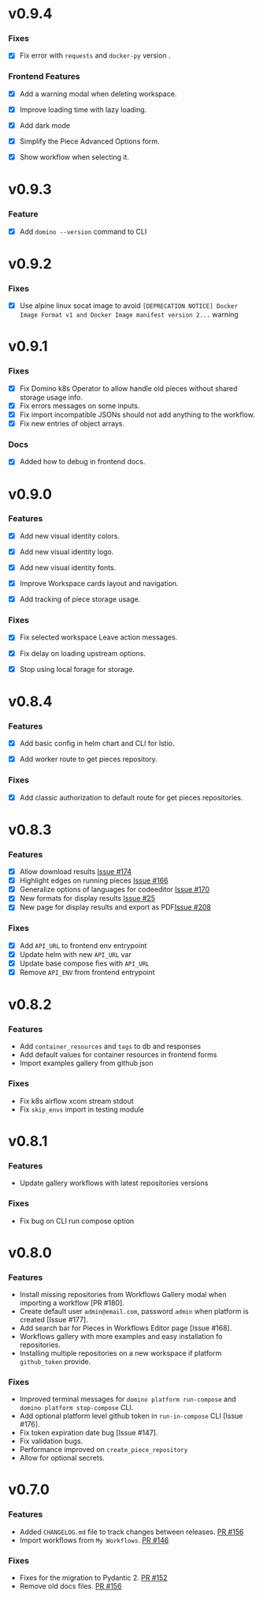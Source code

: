 # v0.9.4

### Fixes
- [x] Fix error with `requests` and `docker-py` version .

### Frontend Features
- [x] Add a warning modal when deleting workspace.
- [x] Improve loading time with lazy loading.
- [x] Add dark mode
- [x] Simplify the Piece Advanced Options form.
- [x] Show workflow when selecting it.




# v0.9.3

### Feature
- [x] Add `domino --version` command to CLI



# v0.9.2

### Fixes
- [x] Use alpine linux socat image to avoid `[DEPRECATION NOTICE] Docker Image Format v1 and Docker Image manifest version 2...` warning



# v0.9.1

### Fixes
- [x] Fix Domino k8s Operator to allow handle old pieces without shared storage usage info.
- [x] Fix errors messages on some inputs.
- [x] Fix import incompatible JSONs should not add anything to the workflow.
- [x] Fix new entries of object arrays.

### Docs
- [x] Added how to debug in frontend docs.

# v0.9.0

### Features
- [x] Add new visual identity colors.
- [x] Add new visual identity logo.
- [x] Add new visual identity fonts.
- [x] Improve Workspace cards layout and navigation.
- [x] Add tracking of piece storage usage.


### Fixes
- [x] Fix selected workspace Leave action messages.
- [x] Fix delay on loading upstream options.
- [x] Stop using local forage for storage.


# v0.8.4

### Features
- [x] Add basic config in helm chart and CLI for Istio.
- [x] Add worker route to get pieces repository.


### Fixes
- [x] Add classic authorization to default route for get pieces repositories.


# v0.8.3

### Features
- [x] Allow download results [Issue #174](https://github.com/Tauffer-Consulting/domino/issues/174)
- [x] Highlight edges on running pieces [Issue #166](https://github.com/Tauffer-Consulting/domino/issues/166)
- [x] Generalize options of languages for codeeditor [Issue #170](https://github.com/Tauffer-Consulting/domino/issues/170)
- [x] New formats for display results [Issue #25](https://github.com/Tauffer-Consulting/domino/issues/25)
- [x] New page for display results and export as PDF[Issue #208](https://github.com/Tauffer-Consulting/domino/issues/208)

### Fixes
- [x] Add `API_URL` to frontend env entrypoint
- [x] Update helm with new `API_URL` var
- [x] Update base compose fies with `API_URL`
- [x] Remove `API_ENV` from frontend entrypoint

# v0.8.2

### Features
- Add `container_resources` and `tags` to db and responses
- Add default values for container resources in frontend forms
- Import examples gallery from github json

### Fixes
- Fix k8s airflow xcom stream stdout
- Fix `skip_envs` import in testing module

# v0.8.1

### Features
* Update gallery workflows with latest repositories versions

### Fixes
* Fix bug on CLI run compose option


# v0.8.0

### Features
* Install missing repositories from Workflows Gallery modal when importing a workflow [PR #180].
* Create default user `admin@email.com`, password `admin` when platform is created [Issue #177].
* Add search bar for Pieces in Workflows Editor page [Issue #168].
* Workflows gallery with more examples and easy installation fo repositories.
* Installing multiple repositories on a new workspace if platform `github_token` provide.


### Fixes
* Improved terminal messages for `domino platform run-compose` and `domino platform stop-compose` CLI.
* Add optional platform level github token in `run-in-compose` CLI [Issue #176].
* Fix token expiration date bug [Issue #147].
* Fix validation bugs.
* Performance improved on `create_piece_repository`
* Allow for optional secrets.



# v0.7.0

### Features
* Added `CHANGELOG.md` file to track changes between releases. [PR #156](https://github.com/Tauffer-Consulting/domino/pull/156)
* Import workflows from `My Workflows`. [PR #146](https://github.com/Tauffer-Consulting/domino/pull/146)


### Fixes
* Fixes for the migration to Pydantic 2. [PR #152](https://github.com/Tauffer-Consulting/domino/pull/152)
* Remove old docs files. [PR #156](https://github.com/Tauffer-Consulting/domino/pull/156)
